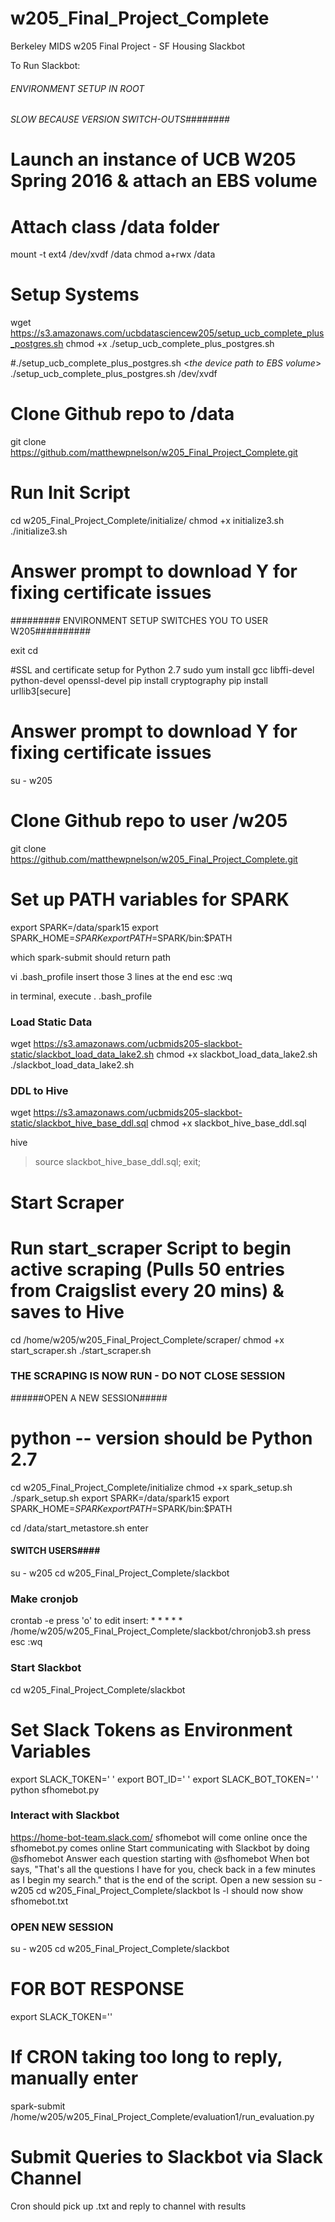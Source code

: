 # w205_Final_Project_Complete
Berkeley MIDS w205 Final Project - SF Housing Slackbot


To Run Slackbot:

###### ENVIRONMENT SETUP IN ROOT #########
###### SLOW BECAUSE VERSION SWITCH-OUTS########

# Launch an instance of UCB W205 Spring 2016 & attach an EBS volume

# Attach class /data folder
mount -t ext4 /dev/xvdf /data
chmod a+rwx /data

# Setup Systems
wget https://s3.amazonaws.com/ucbdatasciencew205/setup_ucb_complete_plus_postgres.sh
chmod +x ./setup_ucb_complete_plus_postgres.sh

#./setup_ucb_complete_plus_postgres.sh <*the device path to EBS volume*>
./setup_ucb_complete_plus_postgres.sh /dev/xvdf

# Clone Github repo to /data
git clone https://github.com/matthewpnelson/w205_Final_Project_Complete.git

# Run Init Script
cd w205_Final_Project_Complete/initialize/
chmod +x initialize3.sh
./initialize3.sh
# Answer prompt to download Y for fixing certificate issues

######### ENVIRONMENT SETUP SWITCHES YOU TO USER W205##########

exit
cd

#SSL and certificate setup for Python 2.7
sudo yum install gcc libffi-devel python-devel openssl-devel
pip install cryptography
pip install urllib3[secure]
# Answer prompt to download Y for fixing certificate issues

su - w205

# Clone Github repo to user /w205
git clone https://github.com/matthewpnelson/w205_Final_Project_Complete.git

# Set up PATH variables for SPARK
export SPARK=/data/spark15
export SPARK_HOME=$SPARK
export PATH=$SPARK/bin:$PATH

which spark-submit should return path

vi .bash_profile
insert those 3 lines at the end
esc
:wq

in terminal, execute . .bash_profile

### Load Static Data ###
wget  https://s3.amazonaws.com/ucbmids205-slackbot-static/slackbot_load_data_lake2.sh
chmod +x slackbot_load_data_lake2.sh
./slackbot_load_data_lake2.sh

### DDL to Hive ###
wget https://s3.amazonaws.com/ucbmids205-slackbot-static/slackbot_hive_base_ddl.sql
chmod +x slackbot_hive_base_ddl.sql

hive
> source slackbot_hive_base_ddl.sql;
> exit;

##### 
# Start Scraper
# Run start_scraper Script to begin active scraping (Pulls 50 entries from Craigslist every 20 mins) & saves to Hive
cd /home/w205/w205_Final_Project_Complete/scraper/
chmod +x start_scraper.sh
./start_scraper.sh
### THE SCRAPING IS NOW RUN - DO NOT CLOSE SESSION ###

######OPEN A NEW SESSION#####
# python -- version should be Python 2.7
cd w205_Final_Project_Complete/initialize
chmod +x spark_setup.sh
./spark_setup.sh
export SPARK=/data/spark15
export SPARK_HOME=$SPARK
export PATH=$SPARK/bin:$PATH

cd
/data/start_metastore.sh
enter


#### SWITCH USERS#### 

su - w205
cd w205_Final_Project_Complete/slackbot

### Make cronjob ###
crontab -e
press 'o' to edit
insert: * * * * * /home/w205/w205_Final_Project_Complete/slackbot/chronjob3.sh
press esc
:wq

### Start Slackbot ###
cd w205_Final_Project_Complete/slackbot
# Set Slack Tokens as Environment Variables 
export SLACK_TOKEN=' ' 
export BOT_ID=' ' 
export SLACK_BOT_TOKEN=' '
python sfhomebot.py

### Interact with Slackbot ###
https://home-bot-team.slack.com/
sfhomebot will come online once the sfhomebot.py comes online
Start communicating with Slackbot by doing @sfhomebot
Answer each question starting with @sfhomebot
When bot says, "That's all the questions I have for you, check back in a few minutes as I begin my search." that is the end of the script.
Open a new session
su - w205
cd w205_Final_Project_Complete/slackbot
ls -l should now show sfhomebot.txt

### OPEN NEW SESSION ###
su - w205
cd w205_Final_Project_Complete/slackbot
# FOR BOT RESPONSE
export SLACK_TOKEN=''
# If CRON taking too long to reply, manually enter
spark-submit /home/w205/w205_Final_Project_Complete/evaluation1/run_evaluation.py

#####
# Submit Queries to Slackbot via Slack Channel
Cron should pick up .txt and reply to channel with results



